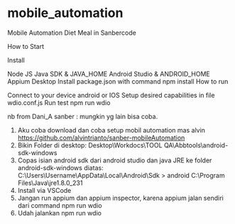 # mobile_automation
Mobile Automation Diet Meal in Sanbercode 

How to Start

Install

Node JS
Java SDK & JAVA_HOME
Android Studio & ANDROID_HOME
Appium Desktop
Install package.json with command
  npm install
How to run

Connect to your device android or IOS
Setup desired capabilities in file wdio.conf.js
Run test
  npm run wdio
  
  nb from Dani_A sanber :
  mungkin yg lain bisa coba.
1. Aku coba download dan coba setup mobil automation mas alvin
https://github.com/alvintrianto/sanber-mobileAutomation
2. Bikin Folder di desktop: Desktop\Workdocs\TOOL QA\Abbtools\android-sdk-windows
3. Copas isian android sdk dari android studio dan java JRE ke folder android-sdk-windows diatas:
C:\Users\Username\AppData\Local\Android\Sdk > android
C:\Program Files\Java\jre1.8.0_231
4. Install <npm install appium> via VSCode
5. Jangan run appium dan appium inspector, karena appium jalan sendiri dari command npm run wdio
6. Udah jalankan npm run wdio
